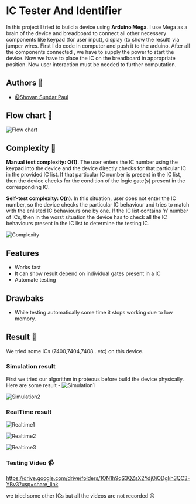 # IC Tester And Identifier

In this project I tried to build a device using **Arduino Mega**. I use Mega as a brain of the device and breadboard to connect all other necessery components like keypad (for user input), display (to show the result) via jumper wires. First I do code in computer and push it to the arduino. After all the components connected , we have to supply the power to start the device. Now we have to place the IC on the breadboard in appropriate position. Now user interaction must be needed to further computation. 
## Authors 📝

- [@Shovan Sundar Paul](https://github.com/shovanpaul48)


## Flow chart 📌 

![Flow chart](https://github.com/shovanpaul48/IC-Testing-device/blob/master/Images/IC_tester_flowchart.png)

## Complexity 🔖

**Manual test complexity: O(1)**. The user enters the IC number using the keypad 
into the device and the device directly checks for that particular IC in the 
provided IC list. If that particular IC number is present in the IC list, then the 
device checks for the condition of the logic gate(s) present in the corresponding 
IC. 

**Self-test complexity: O(n)**. In this situation, user does not enter the IC number,
so the device checks the particular IC behaviour and tries to match with the 
enlisted IC behaviours one by one. If the IC list contains ‘n’ number of ICs,
then in the worst situation the device has to check all the IC behaviours present 
in the IC list to determine the testing IC.


![Complexity](https://github.com/shovanpaul48/IC-Testing-device/blob/master/Images/A-comparison-of-constant-vs-linear-time-complexity.png)

## Features 
- Works fast 
- It can show result depend on individual gates present in a IC
- Automate testing 

## Drawbaks
- While testing automatically some time it stops working due to low memory.


## Result 🚀

We tried some ICs (7400,7404,7408...etc) on this device.

### Simulation result

First we tried our algorithm in proteous before build the device physically.
Here are some result -
![Simulation1](https://github.com/shovanpaul48/IC-Testing-device/blob/master/Images/SIMUresul4.png)

![Simulation2](https://github.com/shovanpaul48/IC-Testing-device/blob/master/Images/SIMUresul4.png)

### RealTime result

![Realtime1](https://github.com/shovanpaul48/IC-Testing-device/blob/master/Images/REAL1.png)

![Realtime2](https://github.com/shovanpaul48/IC-Testing-device/blob/master/Images/REAL2.png)

![Realtime3](https://github.com/shovanpaul48/IC-Testing-device/blob/master/Images/REAL3.png)


### Testing Video 📹

https://drive.google.com/drive/folders/1ON1h9qS3QZsX2YdjOiODgkh3QC3-YBv3?usp=share_link

we tried some other ICs but all the videos are not recorded 😔
